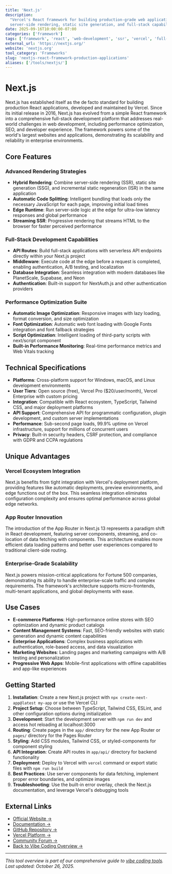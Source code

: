 ```yaml
---
title: 'Next.js'
description:
  "Vercel's React framework for building production-grade web applications with
  server-side rendering, static site generation, and full-stack capabilities"
date: 2025-09-16T10:00:00-07:00
categories: ['framework']
tags: ['framework', 'react', 'web-development', 'ssr', 'vercel', 'full-stack']
external_url: 'https://nextjs.org/'
website: 'nextjs.org'
tool_category: 'Frameworks'
slug: 'nextjs-react-framework-production-applications'
aliases: ['/tools/nextjs/']
---
```


# Next.js

Next.js has established itself as the de facto standard for building production
React applications, developed and maintained by Vercel. Since its initial
release in 2016, Next.js has evolved from a simple React framework into a
comprehensive full-stack development platform that addresses real-world
challenges in web development, including performance optimization, SEO, and
developer experience. The framework powers some of the world's largest websites
and applications, demonstrating its scalability and reliability in enterprise
environments.

## Core Features

### Advanced Rendering Strategies

- **Hybrid Rendering**: Combine server-side rendering (SSR), static site
  generation (SSG), and incremental static regeneration (ISR) in the same
  application
- **Automatic Code Splitting**: Intelligent bundling that loads only the
  necessary JavaScript for each page, improving initial load times
- **Edge Runtime**: Run server-side logic at the edge for ultra-low latency
  responses and global performance
- **Streaming SSR**: Progressive rendering that streams HTML to the browser for
  faster perceived performance

### Full-Stack Development Capabilities

- **API Routes**: Build full-stack applications with serverless API endpoints
  directly within your Next.js project
- **Middleware**: Execute code at the edge before a request is completed,
  enabling authentication, A/B testing, and localization
- **Database Integration**: Seamless integration with modern databases like
  PlanetScale, Supabase, and Neon
- **Authentication**: Built-in support for NextAuth.js and other authentication
  providers

### Performance Optimization Suite

- **Automatic Image Optimization**: Responsive images with lazy loading, format
  conversion, and size optimization
- **Font Optimization**: Automatic web font loading with Google Fonts
  integration and font fallback strategies
- **Script Optimization**: Intelligent loading of third-party scripts with
  next/script component
- **Built-in Performance Monitoring**: Real-time performance metrics and Web
  Vitals tracking

## Technical Specifications

- **Platforms**: Cross-platform support for Windows, macOS, and Linux
  development environments
- **User Tiers**: Open source (free), Vercel Pro ($20/user/month), Vercel
  Enterprise with custom pricing
- **Integration**: Compatible with React ecosystem, TypeScript, Tailwind CSS,
  and major deployment platforms
- **API Support**: Comprehensive API for programmatic configuration, plugin
  development, and custom server implementations
- **Performance**: Sub-second page loads, 99.9% uptime on Vercel infrastructure,
  support for millions of concurrent users
- **Privacy**: Built-in security headers, CSRF protection, and compliance with
  GDPR and CCPA regulations

## Unique Advantages

### Vercel Ecosystem Integration

Next.js benefits from tight integration with Vercel's deployment platform,
providing features like automatic deployments, preview environments, and edge
functions out of the box. This seamless integration eliminates configuration
complexity and ensures optimal performance across global edge networks.

### App Router Innovation

The introduction of the App Router in Next.js 13 represents a paradigm shift in
React development, featuring server components, streaming, and co-location of
data fetching with components. This architecture enables more efficient data
loading patterns and better user experiences compared to traditional client-side
routing.

### Enterprise-Grade Scalability

Next.js powers mission-critical applications for Fortune 500 companies,
demonstrating its ability to handle enterprise-scale traffic and complex
requirements. The framework's architecture supports micro-frontends,
multi-tenant applications, and global deployments with ease.

## Use Cases

- **E-commerce Platforms**: High-performance online stores with SEO optimization
  and dynamic product catalogs
- **Content Management Systems**: Fast, SEO-friendly websites with static
  generation and dynamic content capabilities
- **Enterprise Applications**: Complex business applications with
  authentication, role-based access, and data visualization
- **Marketing Websites**: Landing pages and marketing campaigns with A/B testing
  and personalization
- **Progressive Web Apps**: Mobile-first applications with offline capabilities
  and app-like experiences

## Getting Started

1. **Installation**: Create a new Next.js project with
   `npx create-next-app@latest my-app` or use the Vercel CLI
2. **Project Setup**: Choose between TypeScript, Tailwind CSS, ESLint, and other
   configuration options during initialization
3. **Development**: Start the development server with `npm run dev` and access
   hot reloading at localhost:3000
4. **Routing**: Create pages in the `app/` directory for the new App Router or
   `pages/` directory for the Pages Router
5. **Styling**: Add CSS modules, Tailwind CSS, or styled-components for
   component styling
6. **API Integration**: Create API routes in `app/api/` directory for backend
   functionality
7. **Deployment**: Deploy to Vercel with `vercel` command or export static files
   with `npm run build`
8. **Best Practices**: Use server components for data fetching, implement proper
   error boundaries, and optimize images
9. **Troubleshooting**: Use the built-in error overlay, check the Next.js
   documentation, and leverage Vercel's debugging tools

## External Links

- [Official Website →](https://nextjs.org/)
- [Documentation →](https://nextjs.org/docs)
- [GitHub Repository →](https://github.com/vercel/next.js)
- [Vercel Platform →](https://vercel.com)
- [Community Forum →](https://github.com/vercel/next.js/discussions)
- [Back to Vibe Coding Overview →](/blog/posts/vibe-coding-revolution/)

---

_This tool overview is part of our comprehensive guide to
[vibe coding tools](/blog/posts/vibe-coding-revolution/). Last updated: October
26, 2025._
